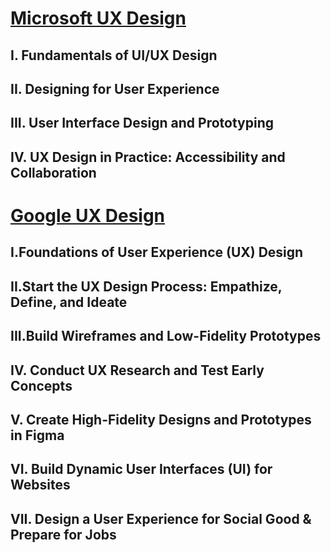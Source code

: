 # [Microsoft UX Design](https://www.coursera.org/professional-certificates/ux-design)
## I. Fundamentals of UI/UX Design
## II. Designing for User Experience
## III. User Interface Design and Prototyping
## IV. UX Design in Practice: Accessibility and Collaboration

# [Google UX Design](https://www.coursera.org/professional-certificates/google-ux-design)
## I.Foundations of User Experience (UX) Design
## II.Start the UX Design Process: Empathize, Define, and Ideate
## III.Build Wireframes and Low-Fidelity Prototypes
## IV. Conduct UX Research and Test Early Concepts
## V. Create High-Fidelity Designs and Prototypes in Figma
## VI. Build Dynamic User Interfaces (UI) for Websites
## VII. Design a User Experience for Social Good & Prepare for Jobs
